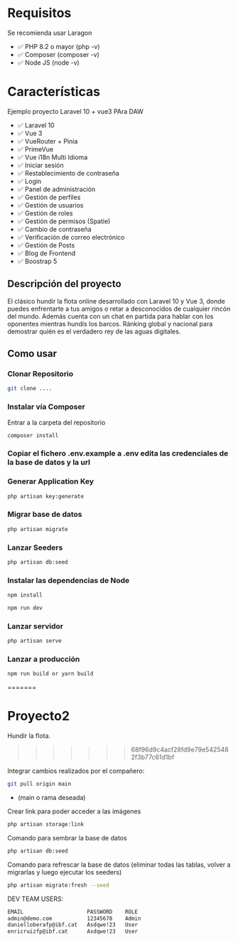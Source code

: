 # Requisitos

Se recomienda usar Laragon

-   ✅ PHP 8.2 o mayor (php -v)
-   ✅ Composer (composer -v)
-   ✅ Node JS (node -v)

# Características

Ejemplo proyecto Laravel 10 + vue3 PAra DAW

-   ✅ Laravel 10
-   ✅ Vue 3
-   ✅ VueRouter + Pinia
-   ✅ PrimeVue
-   ✅ Vue i18n Multi Idioma
-   ✅ Iniciar sesión
-   ✅ Restablecimiento de contraseña
-   ✅ Login
-   ✅ Panel de administración
-   ✅ Gestión de perfiles
-   ✅ Gestión de usuarios
-   ✅ Gestión de roles
-   ✅ Gestión de permisos (Spatie)
-   ✅ Cambio de contraseña
-   ✅ Verificación de correo electrónico
-   ✅ Gestión de Posts
-   ✅ Blog de Frontend
-   ✅ Boostrap 5

## Descripción del proyecto

El clásico hundir la flota online desarrollado con Laravel 10 y Vue 3, donde puedes enfrentarte a tus amigos o retar a desconocidos de cualquier rincón del mundo.
Además cuenta con un chat en partida para hablar con los oponentes mientras hundís los barcos.
Ránking global y nacional para demostrar quién es el verdadero rey de las aguas digitales.

## Como usar

### Clonar Repositorio

```bash
git clone ....
```

### Instalar vía Composer

Entrar a la carpeta del repositorio

```bash
composer install
```

### Copiar el fichero .env.example a .env edita las credenciales de la base de datos y la url

### Generar Application Key

```bash
php artisan key:generate
```

### Migrar base de datos

```bash
php artisan migrate
```

### Lanzar Seeders

```bash
php artisan db:seed
```

### Instalar las dependencias de Node

```bash
npm install

npm run dev
```

### Lanzar servidor

```bash
php artisan serve
```

### Lanzar a producción

```bash
npm run build or yarn build
```

=======

# Proyecto2

Hundir la flota.

> > > > > > > 68f96d9c4acf28fd9e79e5425482f3b77c61d1bf

Integrar cambios realizados por el compañero:

```bash
git pull origin main
```

-   (main o rama deseada)

Crear link para poder acceder a las imágenes

```bash
php artisan storage:link
```

Comando para sembrar la base de datos

```bash
php artisan db:seed
```

Comando para refrescar la base de datos (eliminar todas las tablas, volver a migrarlas y luego ejecutar los seeders)

```bash
php artisan migrate:fresh --seed

```
DEV TEAM USERS:
```bash
EMAIL                    PASSWORD    ROLE
admin@demo.com           12345678    Admin
danielloberafp@ibf.cat   Asdqwe!23   User
enricruizfp@ibf.cat      Asdqwe!23   User
```
